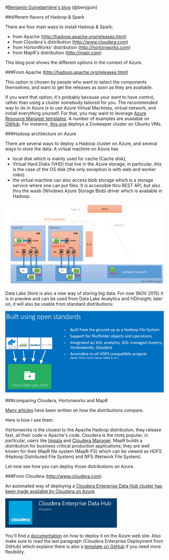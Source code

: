 #[Benjamin Guinebertière's blog](http://blog.3-4.fr) (@benjguin)

##different flavors of Hadoop & Spark

There are four main ways to install Hadoop & Spark: 
- from Apache (http://hadoop.apache.org/releases.html) 
- from Cloudera's distribution (http://www.cloudera.com)
- from HortonWorks' distribution (http://hortonworks.com)
- from MapR's distribution (http://mapr.com)

This blog post shows the different options in the context of Azure.

###From Apache (http://hadoop.apache.org/releases.html) 

This option is chosen by people who want to select the components themselves, and want to get the releases as soon as they are available.  

If you want that option, it's probably because your want to have control, rather than using a cluster somebody tailored for you. 
The recommended way to do in Azure is to use Azure Virtual Machines, virtual network, and install everything yourself.
For that, you may want to leverage [Azure Resource Manager templates](https://azure.microsoft.com/en-us/documentation/articles/resource-group-authoring-templates/). A number of examples are available on [GitHub](https://github.com/Azure/azure-quickstart-template). For instance, [this one](https://github.com/Azure/azure-quickstart-templates/tree/master/zookeeper-cluster-ubuntu-vm) deploys a Zookeeper cluster on Ubuntu VMs.

###Hadoop architecture on Azure

There are several ways to deploy a Hadoop cluster on Azure, and several ways to store the data.
A virtual machine on Azure has 
- local disk which is mainly used for cache (Cache disk), 
- Virtual Hard Disks (VHD) that live in the Azure storage; in particular, this is the case of the OS disk (the only exception is with web and worker roles)
- the virtual machine can also access blob storage which is a storage service where one can put files. It is accessible thru REST API, but also thru the wasb (Windows Azure Storage Blob) driver which is available in Hadoop.

![](img/2.png)

Data Lake Store is also a new way of storing big data. For now (NOV 2015) it is in preview and can be used from Data Lake Analytics and HDInsight; later on, it will also be usable from standard distributions:

![](img/3.png)

###comparing Cloudera, Hortonworks and MapR

[Many articles](https://www.bing.com/search?q=hortonworks+and+cloudera+and+mapr) have been written on how the distributions compare.

Here is how I see them.

Hortonworks is the closest to the Apache Hadoop distribution; they release fast, all their code is Apache's code. 
Cloudera is the mots popular; in particular, users like [Impala](http://www.cloudera.com/content/www/en-us/products/apache-hadoop/impala.html) and [Cloudera Manager](http://www.cloudera.com/content/www/en-us/products/cloudera-manager.html).
MapR builds a distribution for business critical production applications; they are well known for their MapR file system (MapR-FS) which can be viewed as HDFS (Hadoop Distributed File System) and NFS (Network File System).

Let now see how you can deploy those distributions on Azure.

###From Cloudera (http://www.cloudera.com)

An automated way of deploying a [Cloudera Enterprise Data Hub cluster has been made available by Cloudera on Azure](https://azure.microsoft.com/en-us/marketplace/partners/cloudera/clouderaedhcloudera/). 

![](img/1.png)

You'll find a [documentation](https://azure.microsoft.com/en-us/blog/full-cloudera-enterprise-edh-support-on-azure/) on how to deploy it on the Azure web site. Also make sure to read the last paragraph (Cloudera Enterprise Deployment from GitHub) which explains there is also a [template on GitHub](https://github.com/Azure/azure-quickstart-templates/tree/master/cloudera-on-centos) if you need more flexibility.

